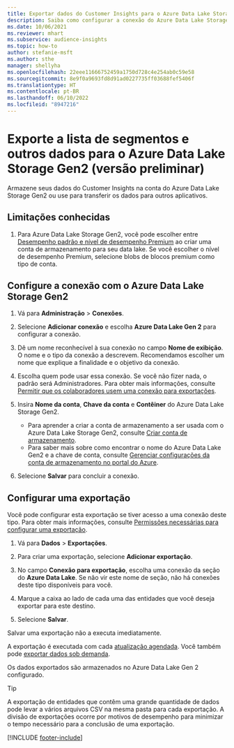 ```yaml
---
title: Exportar dados do Customer Insights para o Azure Data Lake Storage Gen2
description: Saiba como configurar a conexão do Azure Data Lake Storage Gen2.
ms.date: 10/06/2021
ms.reviewer: mhart
ms.subservice: audience-insights
ms.topic: how-to
author: stefanie-msft
ms.author: sthe
manager: shellyha
ms.openlocfilehash: 22eee11666752459a1750d728c4e254ab0c59e58
ms.sourcegitcommit: 8e9f0a9693fd8d91ad0227735ff03688fef5406f
ms.translationtype: HT
ms.contentlocale: pt-BR
ms.lasthandoff: 06/10/2022
ms.locfileid: "8947216"
---
```

# <a name="export-segment-list-and-other-data-to-azure-data-lake-storage-gen2-preview"></a>Exporte a lista de segmentos e outros dados para o Azure Data Lake Storage Gen2 (versão preliminar)

Armazene seus dados do Customer Insights na conta do Azure Data Lake Storage Gen2 ou use para transferir os dados para outros aplicativos.

## <a name="known-limitations"></a>Limitações conhecidas

1. Para Azure Data Lake Storage Gen2, você pode escolher entre [Desempenho padrão e nível de desempenho Premium](/azure/storage/blobs/create-data-lake-storage-account) ao criar uma conta de armazenamento para seu data lake. Se você escolher o nível de desempenho Premium, selecione blobs de blocos premium como tipo de conta.

## <a name="set-up-the-connection-to-azure-data-lake-storage-gen2"></a>Configure a conexão com o Azure Data Lake Storage Gen2

1. Vá para **Administração** > **Conexões**.

1. Selecione **Adicionar conexão** e escolha **Azure Data Lake Gen 2** para configurar a conexão.

1. Dê um nome reconhecível à sua conexão no campo **Nome de exibição**. O nome e o tipo da conexão a descrevem. Recomendamos escolher um nome que explique a finalidade e o objetivo da conexão.

1. Escolha quem pode usar essa conexão. Se você não fizer nada, o padrão será Administradores. Para obter mais informações, consulte [Permitir que os colaboradores usem uma conexão para exportações](connections.md#allow-contributors-to-use-a-connection-for-exports).

1. Insira **Nome da conta**, **Chave da conta** e **Contêiner** do Azure Data Lake Storage Gen2.
    - Para aprender a criar a conta de armazenamento a ser usada com o Azure Data Lake Storage Gen2, consulte [Criar conta de armazenamento](/azure/storage/blobs/create-data-lake-storage-account). 
    - Para saber mais sobre como encontrar o nome do Azure Data Lake Gen2 e a chave de conta, consulte [Gerenciar configurações da conta de armazenamento no portal do Azure](/azure/storage/common/storage-account-manage).

1. Selecione **Salvar** para concluir a conexão.

## <a name="configure-an-export"></a>Configurar uma exportação

Você pode configurar esta exportação se tiver acesso a uma conexão deste tipo. Para obter mais informações, consulte [Permissões necessárias para configurar uma exportação](export-destinations.md#set-up-a-new-export).

1. Vá para **Dados** > **Exportações**.

1. Para criar uma exportação, selecione **Adicionar exportação**.

1. No campo **Conexão para exportação**, escolha uma conexão da seção do **Azure Data Lake**. Se não vir este nome de seção, não há conexões deste tipo disponíveis para você.

1. Marque a caixa ao lado de cada uma das entidades que você deseja exportar para este destino.

1. Selecione **Salvar**.

Salvar uma exportação não a executa imediatamente.

A exportação é executada com cada [atualização agendada](system.md#schedule-tab).
Você também pode [exportar dados sob demanda](export-destinations.md#run-exports-on-demand).

Os dados exportados são armazenados no Azure Data Lake Gen 2 configurado.

> [!TIP]
> A exportação de entidades que contêm uma grande quantidade de dados pode levar a vários arquivos CSV na mesma pasta para cada exportação. A divisão de exportações ocorre por motivos de desempenho para minimizar o tempo necessário para a conclusão de uma exportação.

[!INCLUDE [footer-include](includes/footer-banner.md)]
